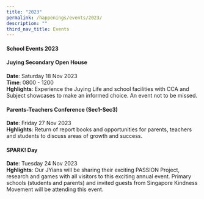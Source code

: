 ```yaml
---
title: "2023"
permalink: /happenings/events/2023/
description: ""
third_nav_title: Events
---
```

<h4><strong>School Events 2023</strong></h4>

<h4><strong>Juying Secondary Open House</strong></h4>

<p><strong>Date</strong>: Saturday 18 Nov 2023<br><strong>Time</strong>: 0800 - 1200 <br>
<strong>Hghlights</strong>: Experience the Juying Life and school facilities with CCA and Subject showcases to make an informed choice. An event not to be missed.</p>

<h4><strong>Parents-Teachers Conference (Sec1-Sec3)</strong></h4>

<p><strong>Date</strong>: Friday 27 Nov 2023<br>
<strong>Hghlights</strong>: Return of report books and opportunities for parents, teachers and students to discuss areas of growth and success.</p>


<h4><strong>SPARK! Day</strong></h4>

<p><strong>Date</strong>: Tuesday 24 Nov 2023<br>
<strong>Hghlights</strong>: Our JYians will be sharing their exciting PASSION Project, research and games with all visitors to this exciting annual event. Primary schools (students and parents) and invited guests from Singapore Kindness Movement will be attending this event.</p>